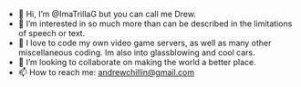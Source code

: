 - 👋 Hi, I’m @ImaTrillaG but you can call me Drew.
- 👀 I’m interested in so much more than can be described in the limitations of speech or text.
- 🌱 I love to code my own video game servers, as well as many other miscellaneous coding. Im also into glassblowing and cool cars.
- 💞️ I’m looking to collaborate on making the world a better place.
- 📫 How to reach me: andrewchillin@gmail.com
